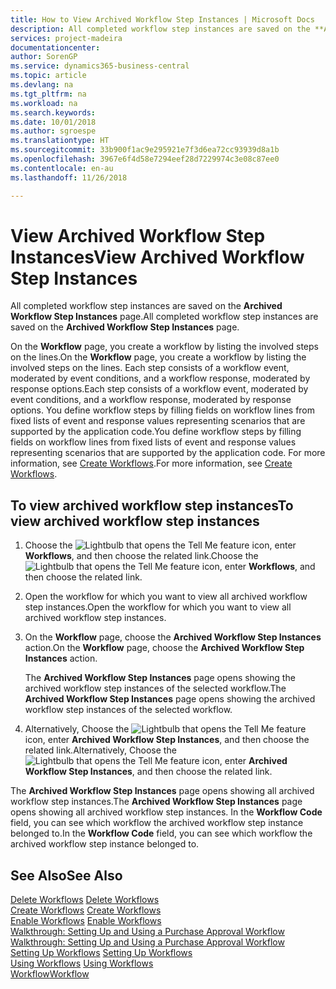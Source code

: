 ```yaml
---
title: How to View Archived Workflow Step Instances | Microsoft Docs
description: All completed workflow step instances are saved on the **Archived Workflow Step Instances** page.
services: project-madeira
documentationcenter: 
author: SorenGP
ms.service: dynamics365-business-central
ms.topic: article
ms.devlang: na
ms.tgt_pltfrm: na
ms.workload: na
ms.search.keywords: 
ms.date: 10/01/2018
ms.author: sgroespe
ms.translationtype: HT
ms.sourcegitcommit: 33b900f1ac9e295921e7f3d6ea72cc93939d8a1b
ms.openlocfilehash: 3967e6f4d58e7294eef28d7229974c3e08c87ee0
ms.contentlocale: en-au
ms.lasthandoff: 11/26/2018

---
```

# <a name="view-archived-workflow-step-instances"></a><span data-ttu-id="9b89b-103">View Archived Workflow Step Instances</span><span class="sxs-lookup"><span data-stu-id="9b89b-103">View Archived Workflow Step Instances</span></span>
<span data-ttu-id="9b89b-104">All completed workflow step instances are saved on the **Archived Workflow Step Instances** page.</span><span class="sxs-lookup"><span data-stu-id="9b89b-104">All completed workflow step instances are saved on the **Archived Workflow Step Instances** page.</span></span>  

 <span data-ttu-id="9b89b-105">On the **Workflow** page, you create a workflow by listing the involved steps on the lines.</span><span class="sxs-lookup"><span data-stu-id="9b89b-105">On the **Workflow** page, you create a workflow by listing the involved steps on the lines.</span></span> <span data-ttu-id="9b89b-106">Each step consists of a workflow event, moderated by event conditions, and a workflow response, moderated by response options.</span><span class="sxs-lookup"><span data-stu-id="9b89b-106">Each step consists of a workflow event, moderated by event conditions, and a workflow response, moderated by response options.</span></span> <span data-ttu-id="9b89b-107">You define workflow steps by filling fields on workflow lines from fixed lists of event and response values representing scenarios that are supported by the application code.</span><span class="sxs-lookup"><span data-stu-id="9b89b-107">You define workflow steps by filling fields on workflow lines from fixed lists of event and response values representing scenarios that are supported by the application code.</span></span> <span data-ttu-id="9b89b-108">For more information, see [Create Workflows](across-how-to-create-workflows.md).</span><span class="sxs-lookup"><span data-stu-id="9b89b-108">For more information, see [Create Workflows](across-how-to-create-workflows.md).</span></span>  

## <a name="to-view-archived-workflow-step-instances"></a><span data-ttu-id="9b89b-109">To view archived workflow step instances</span><span class="sxs-lookup"><span data-stu-id="9b89b-109">To view archived workflow step instances</span></span>  
1.  <span data-ttu-id="9b89b-110">Choose the ![Lightbulb that opens the Tell Me feature](media/ui-search/search_small.png "Tell me what you want to do") icon, enter **Workflows**, and then choose the related link.</span><span class="sxs-lookup"><span data-stu-id="9b89b-110">Choose the ![Lightbulb that opens the Tell Me feature](media/ui-search/search_small.png "Tell me what you want to do") icon, enter **Workflows**, and then choose the related link.</span></span>  
2.  <span data-ttu-id="9b89b-111">Open the workflow for which you want to view all archived workflow step instances.</span><span class="sxs-lookup"><span data-stu-id="9b89b-111">Open the workflow for which you want to view all archived workflow step instances.</span></span>  
3.  <span data-ttu-id="9b89b-112">On the **Workflow** page, choose the **Archived Workflow Step Instances** action.</span><span class="sxs-lookup"><span data-stu-id="9b89b-112">On the **Workflow** page, choose the **Archived Workflow Step Instances** action.</span></span>  

    <span data-ttu-id="9b89b-113">The **Archived Workflow Step Instances** page opens showing the archived workflow step instances of the selected workflow.</span><span class="sxs-lookup"><span data-stu-id="9b89b-113">The **Archived Workflow Step Instances** page opens showing the archived workflow step instances of the selected workflow.</span></span>  
4.  <span data-ttu-id="9b89b-114">Alternatively, Choose the ![Lightbulb that opens the Tell Me feature](media/ui-search/search_small.png "Tell me what you want to do") icon, enter **Archived Workflow Step Instances**, and then choose the related link.</span><span class="sxs-lookup"><span data-stu-id="9b89b-114">Alternatively, Choose the ![Lightbulb that opens the Tell Me feature](media/ui-search/search_small.png "Tell me what you want to do") icon, enter **Archived Workflow Step Instances**, and then choose the related link.</span></span>  

<span data-ttu-id="9b89b-115">The **Archived Workflow Step Instances** page opens showing all archived workflow step instances.</span><span class="sxs-lookup"><span data-stu-id="9b89b-115">The **Archived Workflow Step Instances** page opens showing all archived workflow step instances.</span></span> <span data-ttu-id="9b89b-116">In the **Workflow Code** field, you can see which workflow the archived workflow step instance belonged to.</span><span class="sxs-lookup"><span data-stu-id="9b89b-116">In the **Workflow Code** field, you can see which workflow the archived workflow step instance belonged to.</span></span>  

## <a name="see-also"></a><span data-ttu-id="9b89b-117">See Also</span><span class="sxs-lookup"><span data-stu-id="9b89b-117">See Also</span></span>  
 <span data-ttu-id="9b89b-118">[Delete Workflows](across-how-to-delete-workflows.md) </span><span class="sxs-lookup"><span data-stu-id="9b89b-118">[Delete Workflows](across-how-to-delete-workflows.md) </span></span>  
 <span data-ttu-id="9b89b-119">[Create Workflows](across-how-to-create-workflows.md) </span><span class="sxs-lookup"><span data-stu-id="9b89b-119">[Create Workflows](across-how-to-create-workflows.md) </span></span>  
 <span data-ttu-id="9b89b-120">[Enable Workflows](across-how-to-enable-workflows.md) </span><span class="sxs-lookup"><span data-stu-id="9b89b-120">[Enable Workflows](across-how-to-enable-workflows.md) </span></span>  
 <span data-ttu-id="9b89b-121">[Walkthrough: Setting Up and Using a Purchase Approval Workflow](walkthrough-setting-up-and-using-a-purchase-approval-workflow.md) </span><span class="sxs-lookup"><span data-stu-id="9b89b-121">[Walkthrough: Setting Up and Using a Purchase Approval Workflow](walkthrough-setting-up-and-using-a-purchase-approval-workflow.md) </span></span>  
 <span data-ttu-id="9b89b-122">[Setting Up Workflows](across-set-up-workflows.md) </span><span class="sxs-lookup"><span data-stu-id="9b89b-122">[Setting Up Workflows](across-set-up-workflows.md) </span></span>  
 <span data-ttu-id="9b89b-123">[Using Workflows](across-use-workflows.md) </span><span class="sxs-lookup"><span data-stu-id="9b89b-123">[Using Workflows](across-use-workflows.md) </span></span>  
 [<span data-ttu-id="9b89b-124">Workflow</span><span class="sxs-lookup"><span data-stu-id="9b89b-124">Workflow</span></span>](across-workflow.md)

